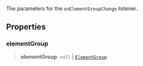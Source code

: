 The parameters for the `onElementGroupChange` listener.

## Properties

### elementGroup

> **elementGroup**: `null` | [`ElementGroup`](../../client/interfaces/ElementGroup.md)
